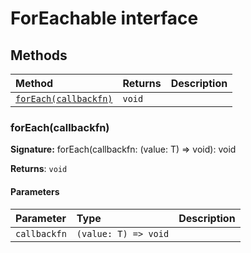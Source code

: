 # ForEachable interface













## Methods

| Method	   |  Returns	| Description|
|:-------------|:-------|:-----------|
|[`forEach(callbackfn)`](#foreachcallbackfn)      | `void` |  |




### forEach(callbackfn)



**Signature:** forEach(callbackfn: (value: T) => void): void

**Returns**: `void`



#### Parameters


| Parameter	   | Type    | Description |
|:-------------|:---------------|:------------|
| `callbackfn`    | `(value: T) => void` |  |

